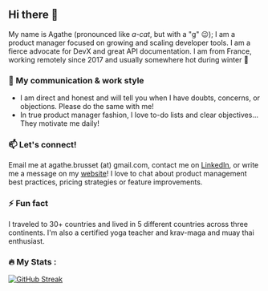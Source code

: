 ## Hi there 👋

My name is Agathe (pronounced like _a-cat_, but with a "g" 😉); I am a product manager focused on growing and scaling developer tools. I am a fierce advocate for DevX and great API documentation. I am from France, working remotely since 2017 and usually somewhere hot during winter 🥶

### 🤝 My communication & work  style
- I am direct and honest and will tell you when I have doubts, concerns, or objections. Please do the same with me!
- In true product manager fashion, I love to-do lists and clear objectives... They motivate me daily!

### 📫 Let's connect!
Email me at agathe.brusset (at) gmail.com, contact me on [LinkedIn](https://www.linkedin.com/in/agathebrusset), or write me a message on my [website](https://agathe-brusset.com/contact)! I love to chat about product management best practices, pricing strategies or feature improvements.

### ⚡ Fun fact
I traveled to 30+ countries and lived in 5 different countries across three continents. I'm also a certified yoga teacher and krav-maga and muay thai enthusiast.

### :fire: My Stats :
 [![GitHub Streak](http://github-readme-streak-stats.herokuapp.com?user=Agathe-Brusset&hide_border=true&mode=weekly)](https://git.io/streak-stats) 
 

